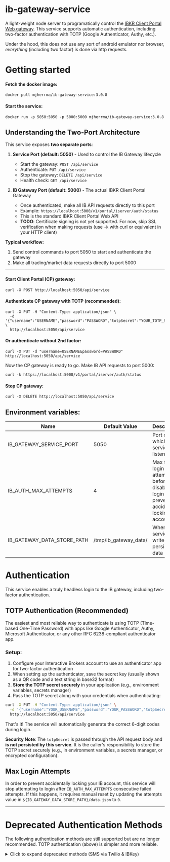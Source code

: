 # ib-gateway-service
A light-weight node server to programatically control the [IBKR Client Portal Web gateway](https://interactivebrokers.github.io/cpwebapi/).
This service supports automatic authentication, including two-factor authentication with TOTP (Google Authenticator, Authy, etc.).

Under the hood, this does not use any sort of android emulator nor browser, *everything*
 (including two factor) is done via http requests.

# Getting started
#### Fetch the docker image:
 ```
 docker pull mjherrma/ib-gateway-service:3.0.8
```
#### Start the service:
```
docker run -p 5050:5050 -p 5000:5000 mjherrma/ib-gateway-service:3.0.8
```

## Understanding the Two-Port Architecture

This service exposes **two separate ports**:

1. **Service Port (default: 5050)** - Used to control the IB Gateway lifecycle
   - Start the gateway: `POST /api/service`
   - Authenticate: `PUT /api/service`
   - Stop the gateway: `DELETE /api/service`
   - Health check: `GET /api/service`

2. **IB Gateway Port (default: 5000)** - The actual IBKR Client Portal Gateway
   - Once authenticated, make all IB API requests directly to this port
   - Example: `https://localhost:5000/v1/portal/iserver/auth/status`
   - This is the standard IBKR Client Portal Web API
   - **TODO**: Certificate signing is not yet supported. For now, skip SSL verification when making requests (use `-k` with curl or equivalent in your HTTP client)

**Typical workflow:**
1. Send control commands to port 5050 to start and authenticate the gateway
2. Make all trading/market data requests directly to port 5000

---

#### Start Client Portal (CP) gateway:
```
curl -X POST http://localhost:5050/api/service
```
#### Authenticate CP gateway with TOTP (recommended):
```
curl -X PUT -H "Content-Type: application/json" \
  -d '{"username":"USERNAME","password":"PASSWORD","totpSecret":"YOUR_TOTP_SECRET"}' \
  http://localhost:5050/api/service
```

#### Or authenticate without 2nd factor:
```
curl -X PUT -d "username=USERNAME&password=PASSWORD" http://localhost:5050/api/service
```
Now the CP gateway is ready to go. Make IB API requests to port 5000:
```
curl -k https://localhost:5000/v1/portal/iserver/auth/status
```

#### Stop CP gateway:
```
curl -X DELETE http://localhost:5050/api/service
```

## Environment variables:

| Name  | Default Value         | Description                                                                                   |
| ------------- |-----------------------|-----------------------------------------------------------------------------------------------|
| IB_GATEWAY_SERVICE_PORT  | 5050                  | Port on which this service listens                                                            |
| IB_AUTH_MAX_ATTEMPTS  | 4                     | Max failed login attempts before disabling login (to prevent accidentally locking IB account) |
| IB_GATEWAY_DATA_STORE_PATH  | /tmp/ib_gateway_data/ | Where the service can write persistent data                                                   |

# Authentication
This service enables a truly headless login to the IB gateway, including two-factor authentication.

## TOTP Authentication (Recommended)
The easiest and most reliable way to authenticate is using TOTP (Time-based One-Time Password) with apps like Google Authenticator, Authy, Microsoft Authenticator, or any other RFC 6238-compliant authenticator app.

### Setup:
1. Configure your Interactive Brokers account to use an authenticator app for two-factor authentication
2. When setting up the authenticator, save the secret key (usually shown as a QR code and a text string in base32 format)
3. **Store the TOTP secret securely** in your application (e.g., environment variables, secrets manager)
4. Pass the TOTP secret along with your credentials when authenticating:

```bash
curl -X PUT -H "Content-Type: application/json" \
  -d '{"username":"YOUR_USERNAME","password":"YOUR_PASSWORD","totpSecret":"JBSWY3DPEHPK3PXP"}' \
  http://localhost:5050/api/service
```

That's it! The service will automatically generate the correct 6-digit codes during login.

**Security Note**: The `totpSecret` is passed through the API request body and **is not persisted by this service**. It is the caller's responsibility to store the TOTP secret securely (e.g., in environment variables, a secrets manager, or encrypted configuration).

## Max Login Attempts
In order to prevent accidentally locking your IB account, this service will stop attempting to
 login after `IB_AUTH_MAX_ATTEMPTS` consecutive failed attempts. If this happens, it requires
  manual reset by updating the attempts value in `${IB_GATEWAY_DATA_STORE_PATH}/data.json` to `0`.

---

# Deprecated Authentication Methods

The following authentication methods are still supported but are no longer recommended. TOTP authentication (above) is simpler and more reliable.

<details>
<summary>Click to expand deprecated methods (SMS via Twilio & IBKey)</summary>

## SMS Authentication via Twilio (Deprecated)
```bash
IB_AUTH_TWILIO_ACCOUNT_SID=XXXXXXXXXXXXX # must be set
IB_AUTH_TWILIO_AUTH_TOKEN=XXXXXXXXXXXXX # must be set
```

IB Gateway Service can use [twilio](https://www.twilio.com) for SMS two factor.
Register your IB account with a twilio phone number and then provide the IB Gateway Service
 with the twilio account SID and auth token via environment variables.

I recommend [adding another user](https://www.ibkrguides.com/orgportal/uar/addingauser.htm) to your IBKR account, which you will use for API login.
When creating this user, you have options to limit permissions (likely you'll want to share market data and trading permissions) and set the phone number.
Be sure you use your twilio phone number here—this way you can receive the two factor SMS programmatically.

Note that IB does not allow you to change your second factor phone number after creating an
account. If you already have a personal phone number connected, a way around this is to use an SMS
forwarding app on your phone to automatically forward the IB SMS messages to the twilio phone number.

### Environment Variables:
| Name  | Default Value | Description |
| ----- | ------------- | ----------- |
| IB_AUTH_TWILIO_ACCOUNT_SID | *null* | Twilio account SID |
| IB_AUTH_TWILIO_AUTH_TOKEN | *null* | Twilio auth token |

## IBKey Authentication (Deprecated)
```bash
IB_AUTH_USE_IBKEY=true
IB_GATEWAY_DATA_STORE_PATH=/auth/data/path # will be used
```
You can use the IBKey authentication method. This will require you to set up IBKey on your computer and then provide the secret to the service.

You will have to repeat this process at least every 100 logins (`IB_AUTH_MAX_COUNTER`), but between those logins, the service
will automatically be able to login with two factor.

In order to set up IBKey, you need to run the IBKey setup script:
```bash
docker run -it --entrypoint npm mjherrma/ib-gateway-service:3.0.8 run setup-ibkey
```
If successful, the script will output the IBKey auth data. This must be saved as a json file
named `data.json` and placed in `IB_GATEWAY_DATA_STORE_PATH`

**Important:** the path to `IB_GATEWAY_DATA_STORE_PATH` must persist as long as you want to keep
 using IBKey login without setting it up again. Each login attempt increments a counter, which is
  stored at that data path.

### Environment Variables:
| Name  | Default Value | Description |
| ----- | ------------- | ----------- |
| IB_AUTH_USE_IBKEY | *false* | Use IBKey for two factor |
| IB_AUTH_MAX_COUNTER | 95 | The number of logins before IBKey will be reinitialized. Max 100 |

## Using SMS + IBKey Together (Deprecated)
```bash
IB_AUTH_USE_IBKEY=true
IB_AUTH_TWILIO_ACCOUNT_SID=XXXXXXXXXXXXX # must be set
IB_AUTH_TWILIO_AUTH_TOKEN=XXXXXXXXXXXXX # must be set
IB_GATEWAY_DATA_STORE_PATH=/auth/data/path # will be used
```
You can use both methods at the same time. The only real advantage to this is to reduce the number of
twilio SMS messages (by up to 100x). Since IBKey will only need to reset once per 100 logins using
SMS authentication.

</details>
